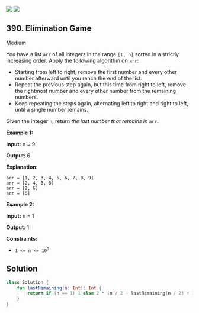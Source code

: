 [![](https://img.shields.io/github/stars/javadev/LeetCode-in-Kotlin?label=Stars&style=flat-square)](https://github.com/javadev/LeetCode-in-Kotlin)
[![](https://img.shields.io/github/forks/javadev/LeetCode-in-Kotlin?label=Fork%20me%20on%20GitHub%20&style=flat-square)](https://github.com/javadev/LeetCode-in-Kotlin/fork)

## 390\. Elimination Game

Medium

You have a list `arr` of all integers in the range `[1, n]` sorted in a strictly increasing order. Apply the following algorithm on `arr`:

*   Starting from left to right, remove the first number and every other number afterward until you reach the end of the list.
*   Repeat the previous step again, but this time from right to left, remove the rightmost number and every other number from the remaining numbers.
*   Keep repeating the steps again, alternating left to right and right to left, until a single number remains.

Given the integer `n`, return _the last number that remains in_ `arr`.

**Example 1:**

**Input:** n = 9

**Output:** 6

**Explanation:**

    arr = [1, 2, 3, 4, 5, 6, 7, 8, 9]
    arr = [2, 4, 6, 8]
    arr = [2, 6]
    arr = [6]

**Example 2:**

**Input:** n = 1

**Output:** 1

**Constraints:**

*   <code>1 <= n <= 10<sup>9</sup></code>

## Solution

```kotlin
class Solution {
    fun lastRemaining(n: Int): Int {
        return if (n == 1) 1 else 2 * (n / 2 - lastRemaining(n / 2) + 1)
    }
}
```
